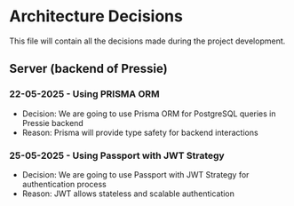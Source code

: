 # Architecture Decisions

This file will contain all the decisions made during the project development.

## Server (backend of Pressie)

### 22-05-2025 - Using PRISMA ORM

- Decision: We are going to use Prisma ORM for PostgreSQL queries in Pressie backend
- Reason: Prisma will provide type safety for backend interactions

### 25-05-2025 - Using Passport with JWT Strategy

- Decision: We are going to use Passport with JWT Strategy for authentication process
- Reason: JWT allows stateless and scalable authentication
